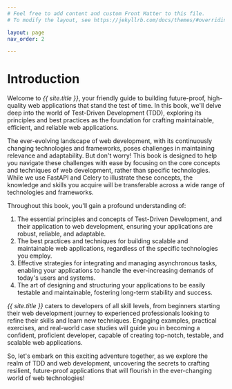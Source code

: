 ```yaml
---
# Feel free to add content and custom Front Matter to this file.
# To modify the layout, see https://jekyllrb.com/docs/themes/#overriding-theme-defaults

layout: page
nav_order: 2

---
```

# Introduction

Welcome to _{{ site.title }}_, your friendly guide to building future-proof, high-quality web applications that stand the test of time. In this book, we'll delve deep into the world of Test-Driven Development (TDD), exploring its principles and best practices as the foundation for crafting maintainable, efficient, and reliable web applications.

The ever-evolving landscape of web development, with its continuously changing technologies and frameworks, poses challenges in maintaining relevance and adaptability. But don't worry! This book is designed to help you navigate these challenges with ease by focusing on the core concepts and techniques of web development, rather than specific technologies. While we use FastAPI and Celery to illustrate these concepts, the knowledge and skills you acquire will be transferable across a wide range of technologies and frameworks.

Throughout this book, you'll gain a profound understanding of:

1. The essential principles and concepts of Test-Driven Development, and their application to web development, ensuring your applications are robust, reliable, and adaptable.
2. The best practices and techniques for building scalable and maintainable web applications, regardless of the specific technologies you employ.
3. Effective strategies for integrating and managing asynchronous tasks, enabling your applications to handle the ever-increasing demands of today's users and systems.
4. The art of designing and structuring your applications to be easily testable and maintainable, fostering long-term stability and success.

_{{ site.title }}_ caters to developers of all skill levels, from beginners starting their web development journey to experienced professionals looking to refine their skills and learn new techniques. Engaging examples, practical exercises, and real-world case studies will guide you in becoming a confident, proficient developer, capable of creating top-notch, testable, and scalable web applications.

So, let's embark on this exciting adventure together, as we explore the realm of TDD and web development, uncovering the secrets to crafting resilient, future-proof applications that will flourish in the ever-changing world of web technologies!
